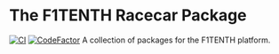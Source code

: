 # The F1TENTH Racecar Package
[![CI](https://github.com/Ashuh/f1tenth_racecar/actions/workflows/industrial_ci_action.yml/badge.svg)](https://github.com/Ashuh/f1tenth_racecar/actions/workflows/industrial_ci_action.yml)
[![CodeFactor](https://www.codefactor.io/repository/github/ashuh/f1tenth_racecar/badge?s=a12b6067c62d184b47f39727395a460d82ae1428)](https://www.codefactor.io/repository/github/ashuh/f1tenth_racecar)
A collection of packages for the F1TENTH platform.
